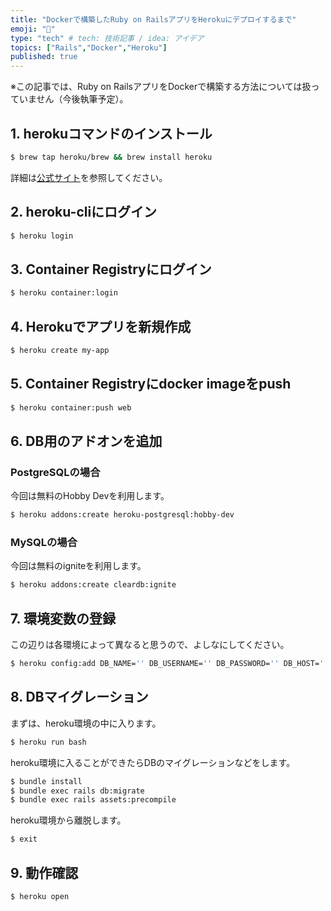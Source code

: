 ```yaml
---
title: "Dockerで構築したRuby on RailsアプリをHerokuにデプロイするまで"
emoji: "💪"
type: "tech" # tech: 技術記事 / idea: アイデア
topics: ["Rails","Docker","Heroku"]
published: true
---
```


※この記事では、Ruby on RailsアプリをDockerで構築する方法については扱っていません（今後執筆予定）。

## 1. herokuコマンドのインストール

```bash
$ brew tap heroku/brew && brew install heroku
```

詳細は[公式サイト](https://devcenter.heroku.com/articles/heroku-cli#download-and-install)を参照してください。

## 2. heroku-cliにログイン

```bash
$ heroku login
```

## 3. Container Registryにログイン

```bash
$ heroku container:login
```

## 4. Herokuでアプリを新規作成

```bash
$ heroku create my-app
```

## 5. Container Registryにdocker imageをpush

```bash
$ heroku container:push web
```

## 6. DB用のアドオンを追加

### PostgreSQLの場合

今回は無料のHobby Devを利用します。

```bash
$ heroku addons:create heroku-postgresql:hobby-dev
```

### MySQLの場合

今回は無料のigniteを利用します。

```bash
$ heroku addons:create cleardb:ignite
```

## 7. 環境変数の登録

この辺りは各環境によって異なると思うので、よしなにしてください。

```bash
$ heroku config:add DB_NAME='' DB_USERNAME='' DB_PASSWORD='' DB_HOST='' DB_PORT=''
```

## 8. DBマイグレーション

まずは、heroku環境の中に入ります。

```bash
$ heroku run bash
```

heroku環境に入ることができたらDBのマイグレーションなどをします。

```bash
$ bundle install
$ bundle exec rails db:migrate
$ bundle exec rails assets:precompile
```

heroku環境から離脱します。

```bash
$ exit
```

## 9. 動作確認

```bash
$ heroku open
```

